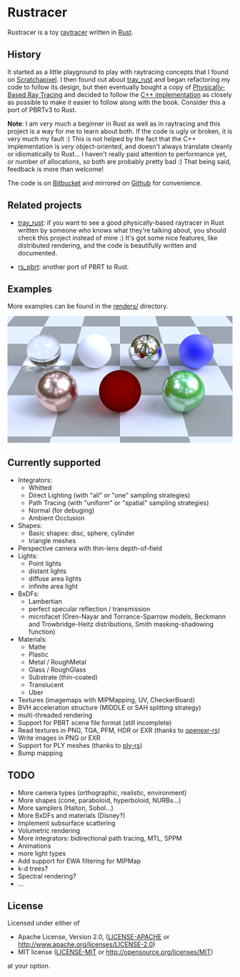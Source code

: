 # Rustracer

Rustracer is a toy [raytracer](https://en.wikipedia.org/wiki/Ray_tracing_(graphics)) written in [Rust](http://rust-lang.org).

## History

It started as a little playground to play with raytracing concepts that I found on [Scratchapixel](http://www.scratchapixel.com). I then found out about [tray_rust](http://github.com/TwinkleBear/tray_rust) and began refactoring my code to follow its design, but then eventually bought a copy of [Physically-Based Ray Tracing](http://www.pbrt.org) and decided to follow the [C++ implementation](https://github.com/mmp/pbrt-v3) as closely as possible to make it easier to follow along with the book. Consider this a port of PBRTv3 to Rust.

**Note**: I am very much a beginner in Rust as well as in raytracing and this project is a way for me to learn about both. If the code is ugly or broken, it is very much my fault :) This is not helped by the fact that the C++ implementation is _very_ object-oriented, and doesn't always translate cleanly or idiomatically to Rust... I haven't really paid attention to performance yet, or number of allocations, so both are probably pretty bad :) That being said, feedback is more than welcome! 

The code is on [Bitbucket](https://bitbucket.org/abusch/rustracer) and mirrored on [Github](https://github.com/abusch/rustracer) for convenience.

## Related projects
 * [tray_rust](http://github.com/TwinkleBear/tray_rust): if you want to see a good physically-based raytracer in Rust written by someone who knows what they're talking about, you should check this project instead of mine :) It's got some nice features, like distributed rendering, and the code is beautifully written and documented.

 * [rs_pbrt](https://github.com/wahn/rs_pbrt): another port of PBRT to Rust.

## Examples

More examples can be found in the [renders/](renders/) directory.

![balls](balls.png)

## Currently supported
 * Integrators:
     * Whitted
     * Direct Lighting (with "all" or "one" sampling strategies)
     * Path Tracing (with "uniform" or "spatial" sampling strategies)
     * Normal (for debuging)
     * Ambient Occlusion
 * Shapes:
     * Basic shapes: disc, sphere, cylinder
     * triangle meshes
 * Perspective camera with thin-lens depth-of-field
 * Lights:
     * Point lights
     * distant lights
     * diffuse area lights
     * infinite area light
 * BxDFs:
     * Lambertian
     * perfect specular reflection / transmission
     * microfacet (Oren-Nayar and Torrance-Sparrow models, Beckmann and Trowbridge-Heitz distributions, Smith masking-shadowing function)
 * Materials:
     * Matte
     * Plastic
     * Metal / RoughMetal
     * Glass / RoughGlass
     * Substrate (thin-coated)
     * Translucent
     * Uber
 * Textures (imagemaps with MIPMapping, UV, CheckerBoard)
 * BVH acceleration structure (MIDDLE or SAH splitting strategy)
 * multi-threaded rendering
 * Support for PBRT scene file format (still incomplete)
 * Read textures in PNG, TGA, PFM, HDR or EXR (thanks to [openexr-rs](https://github.com/cessen/openexr-rs))
 * Write images in PNG or EXR
 * Support for PLY meshes (thanks to [ply-rs](https://github.com/Fluci/ply-rs))
 * Bump mapping

## TODO
 * More camera types (orthographic, realistic, environment)
 * More shapes (cone, paraboloid, hyperboloid, NURBs...)
 * More samplers (Halton, Sobol...)
 * More BxDFs and materials (Disney?)
 * Implement subsurface scattering
 * Volumetric rendering
 * More integrators: bidirectional path tracing, MTL, SPPM
 * Animations
 * more light types
 * Add support for EWA filtering for MIPMap
 * k-d trees?
 * Spectral rendering?
 * ...

## License

Licensed under either of

 * Apache License, Version 2.0, ([LICENSE-APACHE](LICENSE-APACHE) or http://www.apache.org/licenses/LICENSE-2.0)
 * MIT license ([LICENSE-MIT](LICENSE-MIT) or http://opensource.org/licenses/MIT)

at your option.

